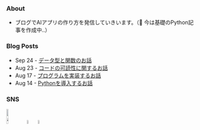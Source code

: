 ### About

- ブログでAIアプリの作り方を発信していきいます。（🔰 今は基礎のPython記事を作成中..）


### Blog Posts

- Sep 24 - [データ型と関数のお話](https://juvet-ai.com/not-scared-anymore-python/)
- Aug 23 - [コードの可読性に関するお話](https://juvet-ai.com/only-way-to-avoid-mistake-python/)
- Aug 17 - [プログラムを実装するお話](https://juvet-ai.com/speed-python/)
- Aug 14 - [Pythonを導入するお話](https://juvet-ai.com/easy-way-ai/)


### SNS
[<img src="https://user-images.githubusercontent.com/91817942/135741919-1da03211-38b2-4837-8eee-a67559242d62.png" alt="alt text" width="10%" height="10%">](https://juvet-ai.com) [<img src="https://user-images.githubusercontent.com/91817942/135741829-0ae80e46-e8f4-478a-9c50-054e5200dd27.png" alt="alt text" width="5%" height="5%">](https://twitter.com/AI_JUVET) [<img src="https://user-images.githubusercontent.com/91817942/135742150-43ae74f9-273f-4c0b-9b49-f223c08b85c0.png" alt="" width="5%" height="5%">](https://www.instagram.com/ai_juvet/)
